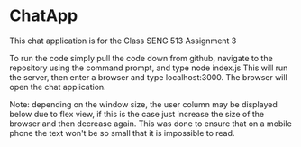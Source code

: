 # ChatApp

This chat application is for the Class SENG 513 Assignment 3

To run the code simply pull the code down from github, navigate to the repository using the command prompt, and type node index.js
This will run the server, then enter a browser and type localhost:3000. The browser will open the chat application.

Note: depending on the window size, the user column may be displayed below due to flex view, if this is the case just increase the size of the browser and
then decrease again. This was done to ensure that on a mobile phone the text won't be so small that it is impossible to read.
